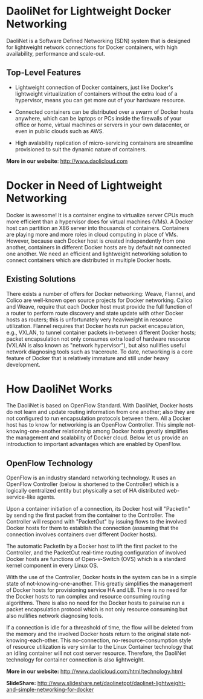 DaoliNet for Lightweight Docker Networking
=================

DaoliNet is a Software Defined Networking (SDN) system that is designed for lightweight network connections for Docker containers, with high availability, performance and scale-out.

Top-Level Features
------------------
* Lightweight connection of Docker containers, just like Docker's lightweight virtualization of containers without the extra load of a hypervisor, means you can get more out of your hardware resource.

* Connected containers can be distributed over a swarm of Docker hosts anywhere, which can be laptops or PCs inside the firewalls of your office or home, virtual machines or servers in your own datacenter, or even in public clouds such as AWS.

* High avalability replication of micro-servicing containers are streamline provisioned to suit the dynamic nature of containers.

**More in our website**:  http://www.daolicloud.com

Docker in Need of Lightweight Networking
=================

Docker is awesome! It is a container engine to virtualize server CPUs much more efficient than a hypervisor does for virtual machines (VMs). A Docker host can partition an X86 server into thousands of containers. Containers are playing more and more roles in cloud computing in place of VMs. However, because each Docker host is created independently from one another, containers in different Docker hosts are by default not connected one another. We need an efficient and lightweight networking solution to connect containers which are distributed in multiple Docker hosts.

Existing Solutions
------------------
There exists a number of offers for Docker networking: Weave, Flannel, and Colico are well-known open source projects for Docker networking. Calico and Weave, require that each Docker host must provide the full function of a router to perform route discovery and state update with other Docker hosts as routers; this is unfortunately very heaviweight in resource utilization. Flannel requires that Docker hosts run packet encapsulation, e.g., VXLAN, to tunnel container packets in-between different Docker hosts; packet encapsulation not only consumes extra load of hardware resource (VXLAN is also known as "network hypervisor"), but also nullifies useful network diagnosing tools such as traceroute. To date, networking is a core feature of Docker that is relatively immature and still under heavy development.

How DaoliNet Works
==================

The DaoliNet is based on OpenFlow Standard. With DaoliNet, Docker hosts do not learn and update routing information from one another; also they are not configured to run encapsulation protocols between them. All a Docker host has to know for networking is an OpenFlow Controller. This simple not-knowing-one-another relationship among Docker hosts greatly simplifies the management and scalability of Docker cloud. Below let us provide an introduction to important advantages which are enabled by OpenFlow.

OpenFlow Technology
-------------------
OpenFlow is an industry standard networking technology. It uses an OpenFlow Controller (below is shortened to the Controller) which is a logically centralized entity but physically a set of HA distributed web-service-like agents.

Upon a container initiation of a connection, its Docker host will "PacketIn" by sending the first packet from the container to the Controller. The Controller will respond with "PacketOut" by issuing flows to the involved Docker hosts for them to establish the connection (assuming that the connection involves containers over different Docker hosts).

The automatic PacketIn by a Docker host to lift the first packet to the Controller, and the PacketOut real-time routing configuration of involved Docker hosts are functions of Open-v-Switch (OVS) which is a standard kernel component in every Linux OS.

With the use of the Controller, Docker hosts in the system can be in a simple state of not-knowing-one-another. This greatly simplifies the management of Docker hosts for provisioning service HA and LB. There is no need for the Docker hosts to run complex and resource consuming routing algorithms. There is also no need for the Docker hosts to pairwise run a packet encapsulation protocol which is not only resource consuming but also nullifies network diagnosing tools.

If a connection is idle for a threashold of time, the flow will be deleted from the memory and the involved Docker hosts return to the original state not-knowing-each-other. This no-connection, no-resource-consumption style of resource utilization is very similar to the Linux Container technology that an idling container will not cost server resource. Therefore, the DaoliNet technology for container connection is also lightweight.

**More in our website:** http://www.daolicloud.com/html/technology.html

**SlideShare:** http://www.slideshare.net/daolinetppt/daolinet-lightweight-and-simple-networking-for-docker
